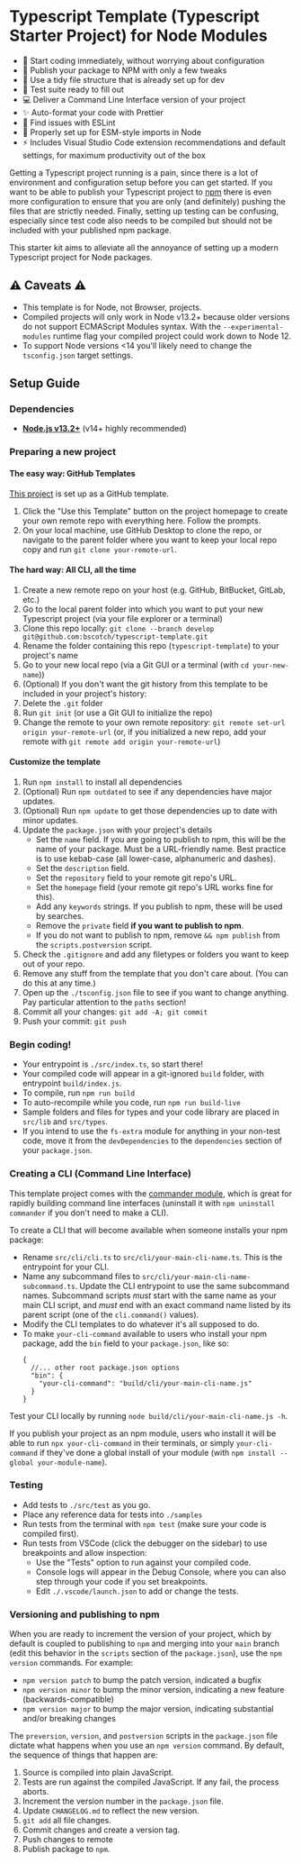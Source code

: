 # Typescript Template (Typescript Starter Project) for Node Modules

- 🚀 Start coding immediately, without worrying about configuration
- 📰 Publish your package to NPM with only a few tweaks
- 🧹 Use a tidy file structure that is already set up for dev
- 🧪 Test suite ready to fill out
- 💻 Deliver a Command Line Interface version of your project
- ✨ Auto-format your code with Prettier
- 🔬 Find issues with ESLint
- 🚢 Properly set up for ESM-style imports in Node
- ⚡ Includes Visual Studio Code extension recommendations and default settings, for maximum productivity out of the box

Getting a Typescript project running
is a pain, since there is a lot of environment and configuration setup
before you can get started. If you want to be able to publish
your Typescript project to [npm](https://www.npmjs.com/) there is even more
configuration to ensure that you are only (and definitely) pushing the files
that are strictly needed. Finally, setting up testing can be confusing,
especially since test code also needs to be compiled but should not be
included with your published npm package.

This starter kit aims to alleviate all the annoyance of setting up a modern
Typescript project for Node packages.

## ⚠ Caveats ⚠

- This template is for Node, not Browser, projects.
- Compiled projects will only work in Node v13.2+ because older versions do not support ECMAScript Modules syntax. With the `--experimental-modules` runtime flag your compiled project could work down to Node 12.
- To support Node versions <14 you'll likely need to change the `tsconfig.json` target settings.

## Setup Guide

### Dependencies

- [**Node.js v13.2+**](https://nodejs.org/) (v14+ highly recommended)

### Preparing a new project

#### The easy way: GitHub Templates

[This project](https://github.com/bscotch/typescript-template) is set up as a GitHub template.

1. Click the "Use this Template" button on the project homepage to create your own
   remote repo with everything here. Follow the prompts.
2. On your local machine, use GitHub Desktop to clone the repo, or
   navigate to the parent folder where you want to keep your
   local repo copy and run `git clone your-remote-url`.

#### The hard way: All CLI, all the time

1. Create a new remote repo on your host (e.g. GitHub, BitBucket, GitLab, etc.)
1. Go to the local parent folder into which you want to put your new Typescript project
   (via your file explorer or a terminal)
1. Clone this repo locally: `git clone --branch develop git@github.com:bscotch/typescript-template.git`
1. Rename the folder containing this repo (`typescript-template`) to your project's name
1. Go to your new local repo (via a Git GUI or a terminal (with `cd your-new-name`))
1. (Optional) If you don't want the git history from this template to be included in your project's history:
1. Delete the `.git` folder
1. Run `git init` (or use a Git GUI to initialize the repo)
1. Change the remote to your own remote repository: `git remote set-url origin your-remote-url` (or, if you initialized a new repo, add your remote with `git remote add origin your-remote-url`)

#### Customize the template

1. Run `npm install` to install all dependencies
2. (Optional) Run `npm outdated` to see if any dependencies have major updates.
3. (Optional) Run `npm update` to get those dependencies up to date with minor updates.
4. Update the `package.json` with your project's details
   - Set the `name` field. If you are going to publish to npm, this will be the name of your package. Must be a URL-friendly name. Best practice is to use kebab-case (all lower-case, alphanumeric and dashes).
   - Set the `description` field.
   - Set the `repository` field to your remote git repo's URL.
   - Set the `homepage` field (your remote git repo's URL works fine for this).
   - Add any `keywords` strings. If you publish to npm, these will be used by searches.
   - Remove the `private` field **if you want to publish to npm**.
   - If you do not want to publish to npm, remove `&& npm publish` from the `scripts.postversion` script.
5. Check the `.gitignore` and add any filetypes or folders you want to keep out of your repo.
6. Remove any stuff from the template that you don't care about. (You can do this at any time.)
7. Open up the `./tsconfig.json` file to see if you want to change anything. Pay particular attention to the `paths` section!
8. Commit all your changes: `git add -A; git commit`
9. Push your commit: `git push`

### Begin coding!

- Your entrypoint is `./src/index.ts`, so start there!
- Your compiled code will appear in a git-ignored `build` folder, with entrypoint `build/index.js`.
- To compile, run `npm run build`
- To auto-recompile while you code, run `npm run build-live`
- Sample folders and files for types and your code library are placed in `src/lib` and `src/types`.
- If you intend to use the `fs-extra` module for anything in your non-test code,
  move it from the `devDependencies` to the `dependencies` section of your `package.json`.

### Creating a CLI (Command Line Interface)

This template project comes with the [commander module](https://www.npmjs.com/package/commander),
which is great for rapidly building command line interfaces
(uninstall it with `npm uninstall commander` if you don't need to make a CLI).

To create a CLI that will become available when someone installs your npm package:

- Rename `src/cli/cli.ts` to `src/cli/your-main-cli-name.ts`. This is the entrypoint
  for your CLI.
- Name any subcommand files to `src/cli/your-main-cli-name-subcommand.ts`.
  Update the CLI entrypoint to use the same subcommand names.
  Subcommand scripts _must_ start with the same name as your main CLI script,
  and _must_ end with an exact command name listed by its parent script
  (one of the `cli.command()` values).
- Modify the CLI templates to do whatever it's all supposed to do.
- To make `your-cli-command` available to users who install your
  npm package, add the `bin` field to your `package.json`, like so:
  ```jsonc
  {
    //... other root package.json options
    "bin": {
      "your-cli-command": "build/cli/your-main-cli-name.js"
    }
  }
  ```

Test your CLI locally by running `node build/cli/your-main-cli-name.js -h`.

If you publish your project as an npm module, users who install it will be able
to run `npx your-cli-command` in their terminals, or simply `your-cli-command`
if they've done a global install of your module (with `npm install --global your-module-name`).

### Testing

- Add tests to `./src/test` as you go.
- Place any reference data for tests into `./samples`
- Run tests from the terminal with `npm test` (make sure your code is compiled first).
- Run tests from VSCode (click the debugger on the sidebar) to use breakpoints and allow inspection:
  - Use the "Tests" option to run against your compiled code.
  - Console logs will appear in the Debug Console, where you can also step through your code if you set breakpoints.
  - Edit `./.vscode/launch.json` to add or change the tests.

### Versioning and publishing to npm

When you are ready to increment the version of your project, which by default
is coupled to publishing to `npm` and merging into your `main` branch
(edit this behavior in the `scripts` section of the `package.json`),
use the `npm version` commands. For example:

- `npm version patch` to bump the patch version, indicated a bugfix
- `npm version minor` to bump the minor version, indicating a new feature (backwards-compatible)
- `npm version major` to bump the major version, indicating substantial and/or breaking changes

The `preversion`, `version`, and `postversion` scripts in the `package.json` file dictate what happens
when you use an `npm version` command. By default, the sequence of things that happen are:

1. Source is compiled into plain JavaScript.
2. Tests are run against the compiled JavaScript. If any fail, the process aborts.
3. Increment the version number in the `package.json` file.
4. Update `CHANGELOG.md` to reflect the new version.
5. `git add` all file changes.
6. Commit changes and create a version tag.
7. Push changes to remote
8. Publish package to `npm`.
